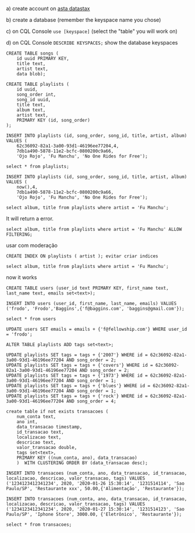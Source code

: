 a) create account on [asta datastax](https://astra.datastax.com)

b) create a database (remember the keyspace name you chose)

c) on CQL Console ```use [keyspace]``` (select the "table" you will work on)

d) on CQL Console ```DESCRIBE KEYSPACES;``` show the database keyspaces


```
CREATE TABLE songs (
	id uuid PRIMARY KEY,
	title text,
	artist text,
	data blob);
```

``` 
CREATE TABLE playlists (
	id uuid,
	song_order int,
	song_id uuid,
	title text,
	album text,
	artist text,
	PRIMARY KEY (id, song_order)
);
```

``` 
INSERT INTO playlists (id, song_order, song_id, title, artist, album) VALUES (
	62c36092-82a1-3a00-93d1-46196ee77204,4,
	7db1a490-5878-11e2-bcfc-0800200c9a66,
	'Ojo Rojo', 'Fu Manchu', 'No One Rides for Free');
```

``` 
select * from playlists;
```

``` 
INSERT INTO playlists (id, song_order, song_id, title, artist, album) VALUES (
	now(),4,
	7db1a490-5878-11e2-bcfc-0800200c9a66,
	'Ojo Rojo', 'Fu Manchu', 'No One Rides for Free');
```

``` 
select album, title from playlists where artist = 'Fu Manchu';
```
It will return a error.

```
select album, title from playlists where artist = 'Fu Manchu' ALLOW FILTERING;
```
usar com moderação

```
CREATE INDEX ON playlists ( artist ); evitar criar indices
```

```
select album, title from playlists where artist = 'Fu Manchu';
``` 
now it works

```
CREATE TABLE users (user_id text PRIMARY KEY, first_name text, last_name text, emails set<text>);
```

```
INSERT INTO users (user_id, first_name, last_name, emails) VALUES ('frodo', 'Frodo','Baggins',{'f@baggins.com', 'baggins@gmail.com'});
```

```
select * from users
```

```
UPDATE users SET emails = emails + {'f@fellowship.com'} WHERE user_id = 'frodo';
```

```
ALTER TABLE playlists ADD tags set<text>;
```

 ```
 UPDATE playlists SET tags = tags + {'2007'} WHERE id = 62c36092-82a1-3a00-93d1-46196ee77204 AND song_order = 2;
 UPDATE playlists SET tags = tags + {'covers'} WHERE id = 62c36092-82a1-3a00-93d1-46196ee77204 AND song_order = 2;
 UPDATE playlists SET tags = tags + {'1973'} WHERE id = 62c36092-82a1-3a00-93d1-46196ee77204 AND song_order = 1;
 UPDATE playlists SET tags = tags + {'blues'} WHERE id = 62c36092-82a1-3a00-93d1-46196ee77204 AND song_order = 1;
 UPDATE playlists SET tags = tags + {'rock'} WHERE id = 62c36092-82a1-3a00-93d1-46196ee77204 AND song_order = 4;
 ```

```
create table if not exists transacoes (
    num_conta text,
    ano int,
    data_transacao timestamp,
    id_transacao text,
    localizacao text,
    descricao text,
    valor_transacao double,
    tags set<text>,
    PRIMARY KEY ((num_conta, ano), data_transacao)
    )  WITH CLUSTERING ORDER BY (data_transacao desc);
```

```
INSERT INTO transacoes (num_conta, ano, data_transacao, id_transacao, localizacao, descricao, valor_transacao, tags) VALUES ('1234123412341234', 2020, '2020-01-26 15:30:14', '1231514114', 'Sao Paulo/SP', 'Restaurante xxx', 50.00,{'Alimentação', 'Restaurante'});
```

```
INSERT INTO transacoes (num_conta, ano, data_transacao, id_transacao, localizacao, descricao, valor_transacao, tags) VALUES ('1234123412341234', 2020, '2020-01-27 15:30:14', '1231514123', 'Sao Paulo/SP', 'Iphone Store', 3000.00, {'Eletrônico', 'Restaurante'});
```

```
select * from transacoes;
```
